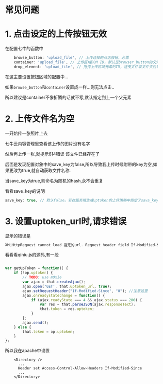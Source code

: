 # 常见问题

# 1. 点击设定的上传按钮无效

在配置七牛的函数中

```javascript
    browse_button: 'upload_file', // 上传选择的点选按钮，必需
    container: 'upload_file', // 上传区域DOM ID，默认是browser_button的父元素
    drop_element: 'upload_file', // 拖曳上传区域元素的ID，拖曳文件或文件夹后可触发上传
```

在这主要设置按钮区域的配置中...

如果`browse_button`和`container`设置成一样...则无法点击..

所以建议是container不像折腾的话就不写,默认指定到上一个父元素

# 2. 上传文件名为空

一开始传一张照片上去

七牛云内容管理里查看该上传的图片没有名字

然后再上传一张,就提示614错误 该文件已经存在了

后面是发现配置对象中的save_key为false,所以导致我上传时候附带的key为空,如果更改为true,就自动获取文件名称.

当save_key为true,则命名为随机的hash,永不会重复

看看save_key的说明

```javascript
save_key: true, // 默认false。若在服务端生成uptoken的上传策略中指定了sava_key，则开启，SDK在前端将不对key进行任何处理
```

# 3. 设置uptoken_url时,请求错误

显示的错误是

```html
XMLHttpRequest cannot load 指定的url. Request header field If-Modified-Since is not allowed by Access-Control-Allow-Headers in preflight response.
```

看看看qiniu.js的源码,有一段

```javascript

var getUpToken = function() {
    if (!op.uptoken) {
        // TODO: use mOxie
        var ajax = that.createAjax();
        ajax.open('GET', that.uptoken_url, true);
        ajax.setRequestHeader("If-Modified-Since", "0"); //注意这里
        ajax.onreadystatechange = function() {
            if (ajax.readyState === 4 && ajax.status === 200) {
                var res = that.parseJSON(ajax.responseText);
                that.token = res.uptoken;
            }
        };
        ajax.send();
    } else {
        that.token = op.uptoken;
    }
};
```

所以我在apache中设置

```
    <Directory />
      ...
      Header set Access-Control-Allow-Headers If-Modified-Since
      ...
    </Directory>  
```